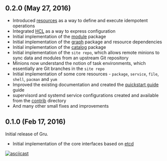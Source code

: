 ## 0.2.0 (May 27, 2016)

* Introduced [resources](resources/) as a way to define and execute idempotent operations
* Integrated [HCL](https://github.com/hashicorp/hcl) as a way to express configuration
* Initial implementation of the [module](module/) package
* Initial implementation of the [graph](graph/) package and resource dependencies
* Initial implementation of the [catalog](catalog/) package
* Initial implementation of the `site repo`, which allows
  remote minions to sync data and modules from an upstream Git repository
* Minions now understand the notion of task environments, which
  essentially are Git branches in the `site repo`
* Initial implementation of some core resources - `package`, `service`,
  `file`, `shell`, `pacman` and `yum`
* Improved the existing documentation and created the
  [quickstart guide](docs/quickstart.md) guide
* supervisord and systemd service configurations created and available
  from the [contrib](contrib/) directory
* And many other small fixes and improvements

## 0.1.0 (Feb 17, 2016)

Initial release of Gru.

* Initial implementation of the core interfaces based on [etcd](https://github.com/coreos/etcd)

[![asciicast](https://asciinema.org/a/35920.png)](https://asciinema.org/a/35920)
